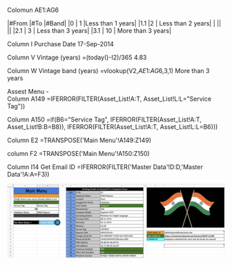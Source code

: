Colomun AE1:AG6

|#From	|#To	|#Band|
|0	|    1	 |Less than 1 years|
|1.1 	|2	 | Less than 2 years|
|	||	||
|2.1	 | 3	 | Less than 3 years|
|3.1	| 10	 | More than 3 years|

Column I 
Purchase Date
17-Sep-2014

Column V
Vintage (years) =(today()-I2)/365
4.83

Column W
Vintage band (years) =vlookup(V2,$AE$1:$AG$6,3,1)
More than 3 years

Assest Menu -  
Column A149 
=IFERROR(FILTER(Asset_List!A:T, Asset_List!L:L="Service Tag"))

Column A150 
=if(B6="Service Tag", IFERROR(FILTER(Asset_List!A:T, Asset_List!B:B=B8)), IFERROR(FILTER(Asset_List!A:T, Asset_List!L:L=B6)))

Column E2
=TRANSPOSE('Main Menu'!A149:Z149)

column F2
=TRANSPOSE('Main Menu'!A150:Z150)

Column I14
Get Email ID =IFERROR(FILTER('Master Data'!D:D,'Master Data'!A:A=F3))

![Screenshot](/Assets%20MGMT%20Automation/main_menu.png)
